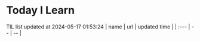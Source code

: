 # Today I Learn 
TIL list updated at 2024-05-17 01:53:24
| name | url | updated time |
| :--- | -- | -- |
